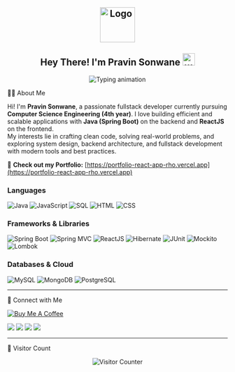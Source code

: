 <h2 align="center">
  <img align="center" height="80px" src="https://user-images.githubusercontent.com/51513908/150689872-eaa21d9a-7c65-4662-938c-26091c09cd70.svg" alt="Logo" /> 
  <br><br>
  Hey There! I'm Pravin Sonwane <img src="https://media.giphy.com/media/hvRJCLFzcasrR4ia7z/giphy.gif" width="28" alt="wave"/>
</h2>

<p align="center">
  <img src="https://readme-typing-svg.herokuapp.com?color=%2336BCF7&size=48&center=true&width=600&height=100&lines=Java+Developer;Spring+Boot+Enthusiast;Fullstack+Engineer;React+Developer;Problem+Solver;Clean+Code+Advocate" alt="Typing animation" />
</p>

👨‍💻 About Me

Hi! I'm **Pravin Sonwane**, a passionate fullstack developer currently pursuing **Computer Science Engineering (4th year)**. I love building efficient and scalable applications with **Java (Spring Boot)** on the backend and **ReactJS** on the frontend.  
My interests lie in crafting clean code, solving real-world problems, and exploring system design, backend architecture, and fullstack development with modern tools and best practices.

🔗 **Check out my Portfolio:** [https://portfolio-react-app-rho.vercel.app](https://portfolio-react-app-rho.vercel.app)

### Languages

<p>
  <img alt="Java" src="https://img.shields.io/badge/Java-007396.svg?logo=java&logoColor=white" />
  <img alt="JavaScript" src="https://img.shields.io/badge/JavaScript-F7DF1E.svg?logo=javascript&logoColor=black" />
  <img alt="SQL" src="https://custom-icon-badges.herokuapp.com/badge/SQL-025E8C.svg?logo=database&logoColor=white" />
  <img alt="HTML" src="https://img.shields.io/badge/HTML-E34F26.svg?logo=html5&logoColor=white" />
  <img alt="CSS" src="https://img.shields.io/badge/CSS-1572B6.svg?logo=css3&logoColor=white" />
</p>

### Frameworks & Libraries

<p>
  <img alt="Spring Boot" src="https://img.shields.io/badge/Spring%20Boot-6DB33F.svg?logo=spring-boot&logoColor=white" />
  <img alt="Spring MVC" src="https://img.shields.io/badge/Spring%20MVC-6DB33F.svg?logo=spring&logoColor=white" />
  <img alt="ReactJS" src="https://img.shields.io/badge/React-61DAFB.svg?logo=react&logoColor=black" />
  <img alt="Hibernate" src="https://img.shields.io/badge/Hibernate-59666C.svg?logo=hibernate&logoColor=white" />
  <img alt="JUnit" src="https://img.shields.io/badge/JUnit-25A162.svg?logo=junit5&logoColor=white" />
  <img alt="Mockito" src="https://img.shields.io/badge/Mockito-4CAF50.svg?logo=java&logoColor=white" />
  <img alt="Lombok" src="https://img.shields.io/badge/Lombok-ED1C24.svg?logo=lombok&logoColor=white" />
</p>

### Databases & Cloud

<p>
  <img alt="MySQL" src="https://img.shields.io/badge/MySQL-00f.svg?logo=mysql&logoColor=white" />
  <img alt="MongoDB" src="https://img.shields.io/badge/MongoDB-47A248.svg?logo=mongodb&logoColor=white" />
  <img alt="PostgreSQL" src="https://img.shields.io/badge/PostgreSQL-336791.svg?logo=postgresql&logoColor=white" />
</p>

---

🔗 Connect with Me

<a href="https://coff.ee/devpravin" target="_blank">
  <img src="https://img.shields.io/badge/Buy%20Me%20a%20Coffee-support%20me-yellow?style=for-the-badge&logo=buy-me-a-coffee" alt="Buy Me A Coffee">
</a>

<p>
  <a href="https://github.com/Pravin-Sonwane-2004" target="_blank"><img src="https://img.shields.io/badge/GitHub-Pravin--Sonwane--2004-black?style=for-the-badge&logo=github" /></a>
  <a href="https://www.linkedin.com/in/pravin-sonwane-079a621ba?utm_source=share&utm_campaign=share_via&utm_content=profile&utm_medium=android_app" target="_blank"><img src="https://img.shields.io/badge/LinkedIn-pravin--sonwane-blue?style=for-the-badge&logo=linkedin" /></a>
  <a href="mailto:pravinson222@gmail.com"><img src="https://img.shields.io/badge/Gmail-pravinson222@gmail.com-D14836?style=for-the-badge&logo=gmail&logoColor=white" /></a>
  <a href="https://portfolio-react-app-rho.vercel.app/" target="_blank"><img src="https://img.shields.io/badge/Portfolio-Visit%20My%20Site-brightgreen?style=for-the-badge&logo=vercel" /></a>
</p>

---

👀 Visitor Count

<p align="center">
  <img src="https://profile-counter.glitch.me/Pravin-Sonwane-2004/count.svg" alt="Visitor Counter" />
</p>
